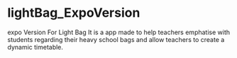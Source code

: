 # lightBag_ExpoVersion
expo Version For Light Bag
It is a app made to help teachers emphatise with students regarding their heavy school bags and allow teachers to create a dynamic timetable.
